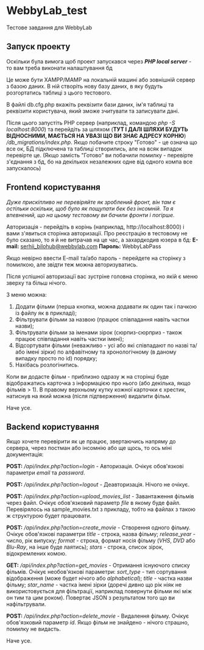 # WebbyLab_test
Тестове завдання для WebbyLab

## Запуск проекту
Оскільки була вимога щоб проект запускався через ***PHP local server*** - то вам треба виконати налаштування бд

Це може бути XAMPP/MAMP на локальній машині або зовнішній сервер з базою даних.
В ній створіть нову базу даних, в яку будуть розгортатись таблиці з цього тестового.

В файлі db.cfg.php вкажіть реквізити бази даних, ім'я таблиці та реквізити користувача, який зможе зчитувати та записувати данi.

Після цього запустіть PHP сервер (наприклад, командою *php -S localhost:8000*) та перейдіть за шляхом (**ТУТ І ДАЛІ ШЛЯХИ БУДУТЬ ВІДНОСНИМИ, МАЄТЬСЯ НА УВАЗІ ЩО ВИ ЗНАЄ АДРЕСУ КОРНЮ**) */db_migrations/index.php*. Якщо побачите строку "Готово" - це означа що все ок, БД підключена та таблиці створились, але на всяк випадок перевірте це. (Якщо замість "Готово" ви побачили помилку - перевірте з'єднання з бд, бо на декількох незалежних одне від одного компа все запускалось)

## Frontend користування
*Дуже прискіпливо не перевіряйте як зроблений фронт, він там є остільки оскільки, щоб було як пощупати бек без інсомній. Та я впевнений, що на цьому тестовому ви бачили фронти і погірше.*

Авторизація - перейдіть в корінь (наприклад, http://localhost:8000) і вами з'явиться сторінка авторизації. Про реєстрацію в тестовому не було сказано, то я й не витрачав на це час, а захардкодив юзера в бд:
**E-mail:** serhii_bilohub@webbylab.com
**Пароль:** WebbyLabPass

Якщо невірно ввести E-mail та/або пароль - перейдете на сторінку з помилкою, але звідти теж можна авторизуватись.

Після успішної авторизації вас зустріне головна сторінка, но якій є меню зверху та більш нічого.

З меню можна:
1. Додати фільми (перша кнопка, можна додавати як один так і пачкою із файлу як в прикладі);
2. Фільтрувати фільми за назвою (працює співпадання навіть частки назви);
3. Фільтрувати фільми за іменами зірок (сюрпиз-сюрприз - також працює співпадання навіть частки імені);
4. Відсортувати фільми (неважливо - усі або які співпадают по назві та/або імені зірки) по алфавітному та хронологічному (в даному випадку просто по id) порядку;
5. Нахібась розлогінитись.

Коли ви додасте фільм - приблизно одразу ж на сторінці буде відображатись карточка з інформацією про нього (або декілька, якщо фільмів > 1).
В правому верхньому кутку кожної карточки є хрестик, натиснув на який можна (після підтверження) видалити фільм.

Наче усе.

## Backend користування
Якщо хочете перевірити як це працює, звертаючись напряму до сервера, через постман або інсомнію або ще щось, то ось міні документація:

**POST:** */api/index.php?action=login* - Авторизація. Очікує обов'язкові параметри *email* та *password*.

**POST:** */api/index.php?action=logout* - Деавторизація. Нічого не очікує.

**POST:** */api/index.php?action=upload_movies_list* - Завантаження фільмів через файл. Очікує обов'язковий параметр *file* в якому буде файл. Перевірялось на sample_movies.txt з прикладу, тобто на файлах з такою ж структурою будет працювати.

**POST:** */api/index.php?action=create_movie* - Створення одного фільму. Очікує обов'язкові параметри *title* - строка, назва фільму; *release_year* - число, рік випуску; *format* - строка, формат носія фільму (*VHS*, *DVD* або *Blu-Ray*, на інше буде лаятись); *stars* - строка, список зірок, відокремлених комою.

**GET:** */api/index.php?action=get_movies* - Отримання існуючого списку фільмів. Очікує необов'язкові параметри: *sort_type* - тип сортування відображення (може будет нiчого або *alphabetical*); *title* - частка назви фільму; *star_name* - частка імені зірки (доречі дивно що рік ніяк не використовується для фільтрації, наприклад повернути фільми які між он тим та цим роком). Повертає JSON з результатом того що ви нафільтрували.

**POST:** */api/index.php?action=delete_movie* - Видалення фільму. Очікує обов'язковий параметр *id*. Якщо фільм не знайдено - нічого страшно, помилку не видасть.

Наче усе.